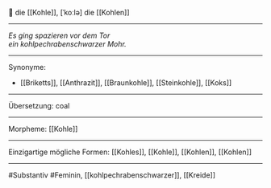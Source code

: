 🔵 die [[Kohle]], [ˈkoːlə]
die [[Kohlen]]


---
*Es ging spazieren vor dem Tor*  
*ein kohlpechrabenschwarzer Mohr.*  

---
Synonyme:
- [[Briketts]], [[Anthrazit]], [[Braunkohle]], [[Steinkohle]], [[Koks]]

---
Übersetzung: coal

---
Morpheme:
[[Kohle]]

---
Einzigartige mögliche Formen: [[Kohles]], [[Kohle]], [[Kohlen]], [[Kohlen]]

---
#Substantiv #Feminin, [[kohlpechrabenschwarzer]], [[Kreide]]